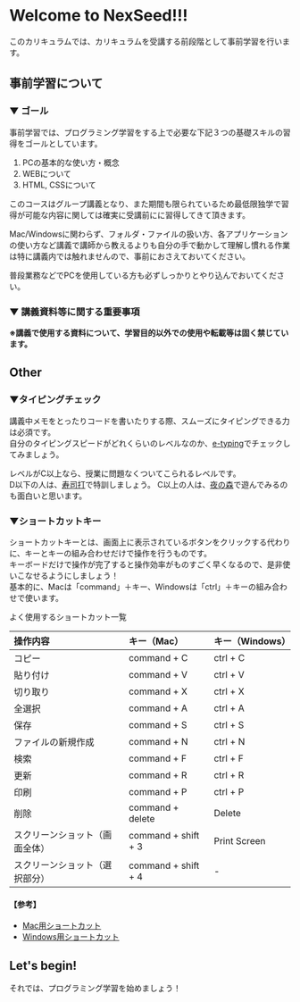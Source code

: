 

# Welcome to NexSeed!!!
このカリキュラムでは、カリキュラムを受講する前段階として事前学習を行います。

## 事前学習について
### ▼ ゴール
事前学習では、プログラミング学習をする上で必要な下記３つの基礎スキルの習得をゴールとしています。

1. PCの基本的な使い方・概念
1. WEBについて
1. HTML, CSSについて

このコースはグループ講義となり、また期間も限られているため最低限独学で習得が可能な内容に関しては確実に受講前にに習得してきて頂きます。

Mac/Windowsに関わらず、フォルダ・ファイルの扱い方、各アプリケーションの使い方など講義で講師から教えるよりも自分の手で動かして理解し慣れる作業は特に講義内では触れませんので、事前におさえておいてください。

普段業務などでPCを使用している方も必ずしっかりとやり込んでおいてください。

### ▼ 講義資料等に関する重要事項 
**※講義で使用する資料について、学習目的以外での使用や転載等は固く禁じています。**

## Other
### ▼タイピングチェック
講義中メモをとったりコードを書いたりする際、スムーズにタイピングできる力は必須です。  
自分のタイピングスピードがどれくらいのレベルなのか、[e-typing](http://www.e-typing.ne.jp/)でチェックしてみましょう。

レベルがC以上なら、授業に問題なくついてこられるレベルです。  
D以下の人は、[寿司打](http://typing.sakura.ne.jp/sushida/)で特訓しましょう。
C以上の人は、[夜の森](http://neutralx0.net/yorumori/)で遊んでみるのも面白いと思います。

### ▼ショートカットキー
ショートカットキーとは、画面上に表示されているボタンをクリックする代わりに、キーとキーの組み合わせだけで操作を行うものです。  
キーボードだけで操作が完了すると操作効率がものすごく早くなるので、是非使いこなせるようにしましょう！  
基本的に、Macは「command」＋キー、Windowsは「ctrl」＋キーの組み合わせで使います。

よく使用するショートカット一覧

|操作内容                 |キー（Mac）           |キー（Windows）|
|:----------------------|:-------------------|:-------------|
|コピー                   |command + C         |ctrl + C      |
|貼り付け                 |command + V         |ctrl + V      |
|切り取り                 |command + X         |ctrl + X      |
|全選択                   |command + A        |ctrl + A       |
|保存                    |command + S         |ctrl + S       |
|ファイルの新規作成         |command + N         |ctrl + N       |
|検索                    |command + F         |ctrl + F       |
|更新                    |command + R         |ctrl + R       |
|印刷                    |command + P         |ctrl + P       |
|削除                    |command + delete    |Delete         |
|スクリーンショット（画面全体）|command + shift + 3 |Print Screen   |
|スクリーンショット（選択部分）|command + shift + 4 |-              |


#### 【参考】
* [Mac用ショートカット](http://matome.naver.jp/odai/2138612139607002701)
* [Windows用ショートカット](http://www.geocities.jp/kagemusyamk1/e.short1.html)

## Let's begin!
それでは、プログラミング学習を始めましょう！
